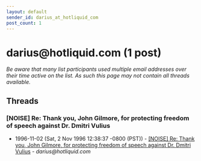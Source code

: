 ```yaml
---
layout: default
sender_id: darius_at_hotliquid_com
post_count: 1
---
```


# darius<span>@</span>hotliquid.com (1 post)

_Be aware that many list participants used multiple email addresses over their time active on the list. As such this page may not contain all threads available._

## Threads

### [NOISE] Re: Thank you, John Gilmore, for protecting freedom of speech against Dr. Dmitri Vulius
+ 1996-11-02 (Sat, 2 Nov 1996 12:38:37 -0800 (PST)) - [[NOISE] Re: Thank you, John Gilmore, for protecting freedom of speech against Dr. Dmitri Vulius](/archive/1996/11/7cace5a3fc90e9bfbf7eace7789e2961c71c309cf7bae3c7cfb36e0e6558b446) - _darius@hotliquid.com_

